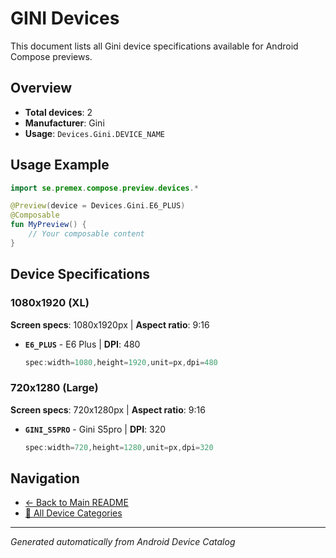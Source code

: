 # GINI Devices

This document lists all Gini device specifications available for Android Compose previews.

## Overview

- **Total devices**: 2
- **Manufacturer**: Gini
- **Usage**: `Devices.Gini.DEVICE_NAME`

## Usage Example

```kotlin
import se.premex.compose.preview.devices.*

@Preview(device = Devices.Gini.E6_PLUS)
@Composable
fun MyPreview() {
    // Your composable content
}
```

## Device Specifications

### 1080x1920 (XL)

**Screen specs**: 1080x1920px | **Aspect ratio**: 9:16

- **`E6_PLUS`** - E6 Plus | **DPI**: 480
  ```kotlin
  spec:width=1080,height=1920,unit=px,dpi=480
  ```

### 720x1280 (Large)

**Screen specs**: 720x1280px | **Aspect ratio**: 9:16

- **`GINI_S5PRO`** - Gini S5pro | **DPI**: 320
  ```kotlin
  spec:width=720,height=1280,unit=px,dpi=320
  ```

## Navigation

- [← Back to Main README](../../README.md)
- [📱 All Device Categories](../README.md)

---
*Generated automatically from Android Device Catalog*
